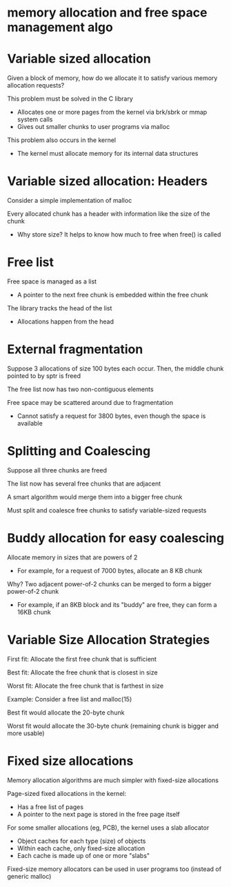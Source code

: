 # memory allocation and free space management algo

# Variable sized allocation

Given a block of memory, how do we allocate it to satisfy various memory allocation requests?

This problem must be solved in the C library
- Allocates one or more pages from the kernel via brk/sbrk or mmap system calls
- Gives out smaller chunks to user programs via malloc

This problem also occurs in the kernel
- The kernel must allocate memory for its internal data structures

# Variable sized allocation: Headers

Consider a simple implementation of malloc

Every allocated chunk has a header with information like the size of the chunk
- Why store size? It helps to know how much to free when free() is called

# Free list

Free space is managed as a list
- A pointer to the next free chunk is embedded within the free chunk

The library tracks the head of the list
- Allocations happen from the head

# External fragmentation

Suppose 3 allocations of size 100 bytes each occur. Then, the middle chunk pointed to by sptr is freed

The free list now has two non-contiguous elements

Free space may be scattered around due to fragmentation
- Cannot satisfy a request for 3800 bytes, even though the space is available

# Splitting and Coalescing

Suppose all three chunks are freed

The list now has several free chunks that are adjacent

A smart algorithm would merge them into a bigger free chunk

Must split and coalesce free chunks to satisfy variable-sized requests

# Buddy allocation for easy coalescing

Allocate memory in sizes that are powers of 2
- For example, for a request of 7000 bytes, allocate an 8 KB chunk

Why? Two adjacent power-of-2 chunks can be merged to form a bigger power-of-2 chunk
- For example, if an 8KB block and its "buddy" are free, they can form a 16KB chunk

# Variable Size Allocation Strategies

First fit: Allocate the first free chunk that is sufficient

Best fit: Allocate the free chunk that is closest in size

Worst fit: Allocate the free chunk that is farthest in size

Example: Consider a free list and malloc(15)

Best fit would allocate the 20-byte chunk

Worst fit would allocate the 30-byte chunk (remaining chunk is bigger and more usable)

# Fixed size allocations

Memory allocation algorithms are much simpler with fixed-size allocations

Page-sized fixed allocations in the kernel:
- Has a free list of pages
- A pointer to the next page is stored in the free page itself

For some smaller allocations (eg, PCB), the kernel uses a slab allocator
- Object caches for each type (size) of objects
- Within each cache, only fixed-size allocation
- Each cache is made up of one or more "slabs"

Fixed-size memory allocators can be used in user programs too (instead of generic malloc)
